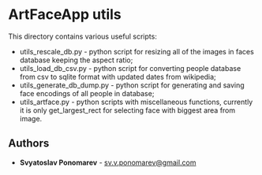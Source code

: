 # ArtFaceApp utils

This directory contains various useful scripts:
- utils_rescale_db.py - python script for resizing all of the images in faces database keeping the aspect ratio;
- utils_load_db_csv.py - python script for converting people database from csv to sqlite format with updated dates from wikipedia;
- utils_generate_db_dump.py - python script for generating and saving face encodings of all people in database;
- utils_artface.py - python scripts with miscellaneous functions, currently it is only get_largest_rect for selecting face with biggest area from image.


## Authors

* **Svyatoslav Ponomarev** - sv.v.ponomarev@gmail.com
